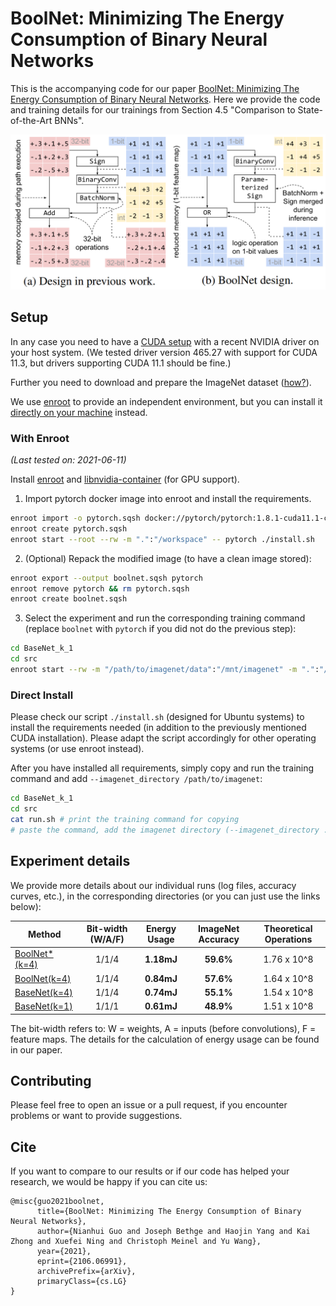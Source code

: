 
# BoolNet: Minimizing The Energy Consumption of Binary Neural Networks 

This is the accompanying code for our paper [BoolNet: Minimizing The Energy Consumption of Binary Neural Networks](https://arxiv.org/abs/2106.06991).
Here we provide the code and training details for our trainings from Section 4.5 "Comparison to State-of-the-Art BNNs".

![BoolNet Design](.boolnet.png)

## Setup

In any case you need to have a [CUDA setup](https://docs.nvidia.com/cuda/cuda-installation-guide-linux/index.html)
with a recent NVIDIA driver on your host system.
(We tested driver version 465.27 with support for CUDA 11.3, but drivers supporting CUDA 11.1 should be fine.)

Further you need to download and prepare the ImageNet dataset ([how?](https://stackoverflow.com/a/62253211)).

We use [enroot](#with-enroot) to provide an independent environment,
but you can install it [directly on your machine](#direct-install) instead.

### With Enroot
*(Last tested on: 2021-06-11)*

Install [enroot](https://github.com/NVIDIA/enroot) and
[libnvidia-container](https://github.com/nvidia/libnvidia-container) (for GPU support).

1. Import pytorch docker image into enroot and install the requirements.
```bash
enroot import -o pytorch.sqsh docker://pytorch/pytorch:1.8.1-cuda11.1-cudnn8-runtime
enroot create pytorch.sqsh
enroot start --root --rw -m ".":"/workspace" -- pytorch ./install.sh
```
2. (Optional) Repack the modified image (to have a clean image stored):
```bash
enroot export --output boolnet.sqsh pytorch
enroot remove pytorch && rm pytorch.sqsh
enroot create boolnet.sqsh
```
3. Select the experiment and run the corresponding training command (replace `boolnet` with `pytorch` if you did not do the previous step):
```bash
cd BaseNet_k_1
cd src
enroot start --rw -m "/path/to/imagenet/data":"/mnt/imagenet" -m ".":"/workspace" -e PYTHONPATH=/workspace -e PYTHONUNBUFFERED=x -- boolnet ./run.sh
```

### Direct Install

Please check our script `./install.sh` (designed for Ubuntu systems) to install the requirements needed
(in addition to the previously mentioned CUDA installation).
Please adapt the script accordingly for other operating systems (or use enroot instead).

After you have installed all requirements, simply copy and run the training command and add `--imagenet_directory /path/to/imagenet`:
```bash
cd BaseNet_k_1
cd src
cat run.sh # print the training command for copying
# paste the command, add the imagenet directory (--imagenet_directory ...) and run 
```

## Experiment details

We provide more details about our individual runs (log files, accuracy curves, etc.),
in the corresponding directories (or you can just use the links below):

| Method                            | Bit-width (W/A/F) | Energy Usage  | ImageNet Accuracy | Theoretical Operations |
|-----------------------------------|:-----------------:|:-------------:|:-----------------:|:----------------------:|
| [BoolNet*(k=4)](BoolNet_k_4_star) | 1/1/4             | **1.18mJ**    | **59.6%**         | 1.76 x 10^8            |
| [BoolNet(k=4)](BoolNet_k_4)       | 1/1/4             | **0.84mJ**    | **57.6%**         | 1.64 x 10^8            |
| [BaseNet(k=4)](BaseNet_k_4)       | 1/1/4             | **0.74mJ**    | **55.1%**         | 1.54 x 10^8            |
| [BaseNet(k=1)](BaseNet_k_1)       | 1/1/1             | **0.61mJ**    | **48.9%**         | 1.51 x 10^8            |

The bit-width refers to: W = weights, A = inputs (before convolutions), F = feature maps.
The details for the calculation of energy usage can be found in our paper.

## Contributing

Please feel free to open an issue or a pull request, if you encounter problems or want to provide suggestions.

## Cite

If you want to compare to our results or if our code has helped your research, we would be happy if you can cite us:
```
@misc{guo2021boolnet,
      title={BoolNet: Minimizing The Energy Consumption of Binary Neural Networks}, 
      author={Nianhui Guo and Joseph Bethge and Haojin Yang and Kai Zhong and Xuefei Ning and Christoph Meinel and Yu Wang},
      year={2021},
      eprint={2106.06991},
      archivePrefix={arXiv},
      primaryClass={cs.LG}
}
```
